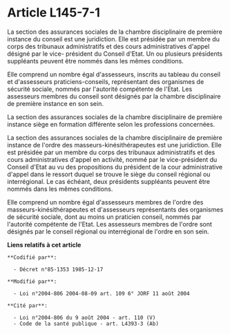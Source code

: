 # Article L145-7-1

La section des assurances sociales de la chambre disciplinaire de première instance du conseil est une juridiction. Elle est
présidée par un membre du corps des tribunaux administratifs et des cours administratives d'appel désigné par le vice-
président du Conseil d'Etat. Un ou plusieurs présidents suppléants peuvent être nommés dans les mêmes conditions.

Elle comprend un nombre égal d'assesseurs, inscrits au tableau du conseil et d'assesseurs praticiens-conseils, représentant
des organismes de sécurité sociale, nommés par l'autorité compétente de l'Etat. Les assesseurs membres du conseil sont
désignés par la chambre disciplinaire de première instance en son sein.

La section des assurances sociales de la chambre disciplinaire de première instance siège en formation différente selon les
professions concernées.

La section des assurances sociales de la chambre disciplinaire de première instance de l'ordre des masseurs-kinésithérapeutes
est une juridiction. Elle est présidée par un membre du corps des tribunaux administratifs et des cours administratives
d'appel en activité, nommé par le vice-président du Conseil d'Etat au vu des propositions du président de la cour
administrative d'appel dans le ressort duquel se trouve le siège du conseil régional ou interrégional. Le cas échéant, deux
présidents suppléants peuvent être nommés dans les mêmes conditions.

Elle comprend un nombre égal d'assesseurs membres de l'ordre des masseurs-kinésithérapeutes et d'assesseurs représentants des
organismes de sécurité sociale, dont au moins un praticien conseil, nommés par l'autorité compétente de l'Etat. Les
assesseurs membres de l'ordre sont désignés par le conseil régional ou interrégional de l'ordre en son sein.

**Liens relatifs à cet article**

	**Codifié par**:

	  - Décret n°85-1353 1985-12-17

	**Modifié par**:

	  - Loi n°2004-806 2004-08-09 art. 109 6° JORF 11 août 2004

	**Cité par**:

	  - Loi n°2004-806 du 9 août 2004 - art. 110 (V)
	  - Code de la santé publique - art. L4393-3 (Ab)
